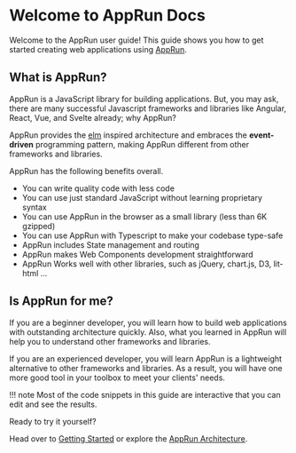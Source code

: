 # Welcome to AppRun Docs

Welcome to the AppRun user guide! This guide shows you how to get started creating web applications using [AppRun](https://github.com/yysun/apprun).

## What is AppRun?

AppRun is a JavaScript library for building applications. But, you may ask, there are many successful Javascript frameworks and libraries like Angular, React, Vue, and Svelte already; why AppRun?

AppRun provides the [elm](https://guide.elm-lang.org/architecture) inspired architecture and embraces the **event-driven** programming pattern, making AppRun different from other frameworks and libraries.

AppRun has the following benefits overall.

* You can write quality code with less code
* You can use just standard JavaScript without learning proprietary syntax
* You can use AppRun in the browser as a small library (less than 6K gzipped)
* You can use AppRun with Typescript to make your codebase type-safe
* AppRun includes State management and routing
* AppRun makes Web Components development straightforward
* AppRun Works well with other libraries, such as jQuery, chart.js, D3, lit-html ...

## Is AppRun for me?

If you are a beginner developer, you will learn how to build web applications with outstanding architecture quickly. Also, what you learned in AppRun will help you to understand other frameworks and libraries.

If you are an experienced developer, you will learn AppRun is a lightweight alternative to other frameworks and libraries. As a result, you will have one more good tool in your toolbox to meet your clients' needs.

!!! note
    Most of the code snippets in this guide are interactive that you can edit and see the results.

Ready to try it yourself?

Head over to [Getting Started](getting-started.md) or explore the [AppRun Architecture](architecture.md).